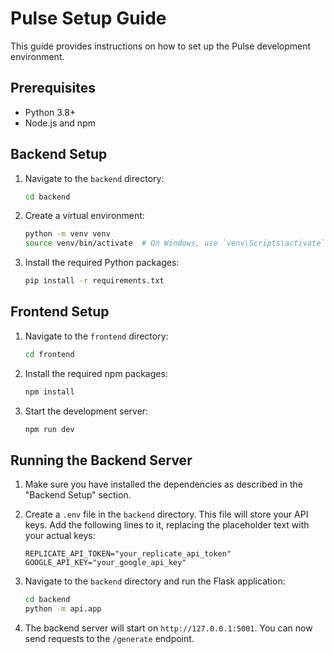 # Pulse Setup Guide

This guide provides instructions on how to set up the Pulse development environment.

## Prerequisites

-   Python 3.8+
-   Node.js and npm

## Backend Setup

1.  Navigate to the `backend` directory:
    ```bash
    cd backend
    ```

2.  Create a virtual environment:
    ```bash
    python -m venv venv
    source venv/bin/activate  # On Windows, use `venv\Scripts\activate`
    ```

3.  Install the required Python packages:
    ```bash
    pip install -r requirements.txt
    ```

## Frontend Setup

1.  Navigate to the `frontend` directory:
    ```bash
    cd frontend
    ```

2.  Install the required npm packages:
    ```bash
    npm install
    ```

3.  Start the development server:
    ```bash
    npm run dev
    ```

## Running the Backend Server

1.  Make sure you have installed the dependencies as described in the "Backend Setup" section.

2.  Create a `.env` file in the `backend` directory. This file will store your API keys. Add the following lines to it, replacing the placeholder text with your actual keys:
    ```
    REPLICATE_API_TOKEN="your_replicate_api_token"
    GOOGLE_API_KEY="your_google_api_key"
    ```

3.  Navigate to the `backend` directory and run the Flask application:
    ```bash
    cd backend
    python -m api.app
    ```

4.  The backend server will start on `http://127.0.0.1:5001`. You can now send requests to the `/generate` endpoint.
